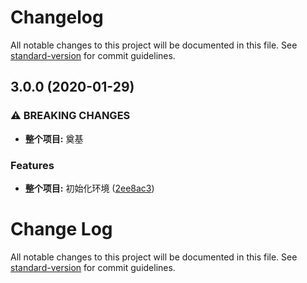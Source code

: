 # Changelog

All notable changes to this project will be documented in this file. See [standard-version](https://github.com/conventional-changelog/standard-version) for commit guidelines.

## 3.0.0 (2020-01-29)


### ⚠ BREAKING CHANGES

* **整个项目:** 奠基

### Features

* **整个项目:** 初始化环境 ([2ee8ac3](https://github.com/SkyBlueFeet/skyui/commit/2ee8ac35fe438e087eb1d599d92a9c9d772d9598))

# Change Log

All notable changes to this project will be documented in this file. See [standard-version](https://github.com/conventional-changelog/standard-version) for commit guidelines.